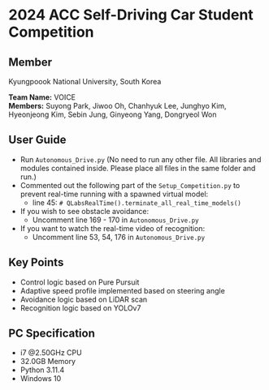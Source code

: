 # 2024 ACC Self-Driving Car Student Competition

## Member

Kyungpoook National University, South Korea

**Team Name:** VOICE  
**Members:** Suyong Park, Jiwoo Oh, Chanhyuk Lee, Junghyo Kim, Hyeonjeong Kim, Sebin Jung, Ginyeong Yang, Dongryeol Won

## User Guide

- Run `Autonomous_Drive.py` (No need to run any other file. All libraries and modules contained inside. Please place all files in the same folder and run.)
- Commented out the following part of the `Setup_Competition.py` to prevent real-time running with a spawned virtual model:
    - line 45: `# QLabsRealTime().terminate_all_real_time_models()`
- If you wish to see obstacle avoidance:
    - Uncomment line 169 - 170 in `Autonomous_Drive.py`
- If you want to watch the real-time video of recognition:
    - Uncomment line 53, 54, 176 in `Autonomous_Drive.py`

## Key Points

- Control logic based on Pure Pursuit
- Adaptive speed profile implemented based on steering angle
- Avoidance logic based on LiDAR scan
- Recognition logic based on YOLOv7

## PC Specification

- i7 @2.50GHz CPU
- 32.0GB Memory
- Python 3.11.4
- Windows 10
